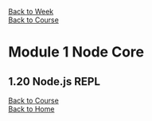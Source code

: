 
[Back to Week](../index.md)<br>
[Back to Course](../../index.md)<br>

# Module 1 Node Core

## 1.20 Node.js REPL




[Back to Course](../index.md)<br>
[Back to Home](../../index.md)<br>